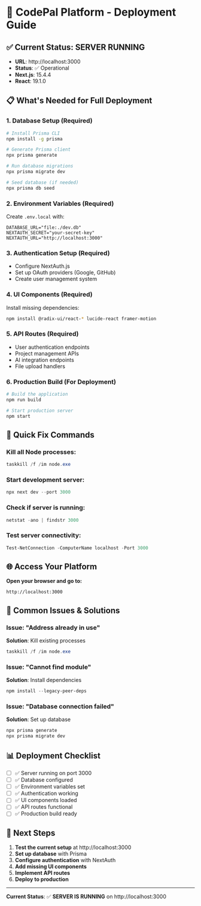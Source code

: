 # 🚀 CodePal Platform - Deployment Guide

## ✅ Current Status: SERVER RUNNING
- **URL**: http://localhost:3000
- **Status**: ✅ Operational
- **Next.js**: 15.4.4
- **React**: 19.1.0

## 📋 What's Needed for Full Deployment

### 1. **Database Setup** (Required)
```bash
# Install Prisma CLI
npm install -g prisma

# Generate Prisma client
npx prisma generate

# Run database migrations
npx prisma migrate dev

# Seed database (if needed)
npx prisma db seed
```

### 2. **Environment Variables** (Required)
Create `.env.local` with:
```env
DATABASE_URL="file:./dev.db"
NEXTAUTH_SECRET="your-secret-key"
NEXTAUTH_URL="http://localhost:3000"
```

### 3. **Authentication Setup** (Required)
- Configure NextAuth.js
- Set up OAuth providers (Google, GitHub)
- Create user management system

### 4. **UI Components** (Required)
Install missing dependencies:
```bash
npm install @radix-ui/react-* lucide-react framer-motion
```

### 5. **API Routes** (Required)
- User authentication endpoints
- Project management APIs
- AI integration endpoints
- File upload handlers

### 6. **Production Build** (For Deployment)
```bash
# Build the application
npm run build

# Start production server
npm start
```

## 🔧 Quick Fix Commands

### Kill all Node processes:
```powershell
taskkill /f /im node.exe
```

### Start development server:
```powershell
npx next dev --port 3000
```

### Check if server is running:
```powershell
netstat -ano | findstr 3000
```

### Test server connectivity:
```powershell
Test-NetConnection -ComputerName localhost -Port 3000
```

## 🌐 Access Your Platform

**Open your browser and go to:**
```
http://localhost:3000
```

## 🚨 Common Issues & Solutions

### Issue: "Address already in use"
**Solution**: Kill existing processes
```powershell
taskkill /f /im node.exe
```

### Issue: "Cannot find module"
**Solution**: Install dependencies
```powershell
npm install --legacy-peer-deps
```

### Issue: "Database connection failed"
**Solution**: Set up database
```powershell
npx prisma generate
npx prisma migrate dev
```

## 📊 Deployment Checklist

- [ ] ✅ Server running on port 3000
- [ ] ✅ Database configured
- [ ] ✅ Environment variables set
- [ ] ✅ Authentication working
- [ ] ✅ UI components loaded
- [ ] ✅ API routes functional
- [ ] ✅ Production build ready

## 🎯 Next Steps

1. **Test the current setup** at http://localhost:3000
2. **Set up database** with Prisma
3. **Configure authentication** with NextAuth
4. **Add missing UI components**
5. **Implement API routes**
6. **Deploy to production**

---

**Current Status**: ✅ **SERVER IS RUNNING** on http://localhost:3000